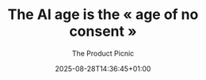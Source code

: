 ---
layout: post
title: The AI age is the « age of no consent »
link: https://productpicnic.beehiiv.com/p/the-ai-age-is-the-age-of-no-consent-7559
author: "The Product Picnic"
published_date: "01/08/2025"
description: "« Inevitability » means design decisions are no longer informed by user needs; now they are unilaterally imposed. The users are the ones being designed."
language: "en"
categories: "articles"
tags: "design ia ux"
og-tags: "design ia ux"
date: "2025-08-28T14:36:45+01:00"
permalink: /:categories/:year/:month/:day/:title/
---